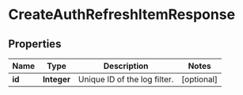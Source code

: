 
# CreateAuthRefreshItemResponse

## Properties
Name | Type | Description | Notes
------------ | ------------- | ------------- | -------------
**id** | **Integer** | Unique ID of the log filter. |  [optional]



